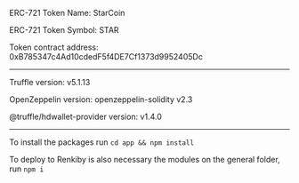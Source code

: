 ERC-721 Token Name: StarCoin

ERC-721 Token Symbol: STAR

Token contract address: 0xB785347c4Ad10cdedF5f4DE7Cf1373d9952405Dc

---

Truffle version: v5.1.13

OpenZeppelin version: openzeppelin-solidity v2.3

@truffle/hdwallet-provider version: v1.4.0

---

To install the packages run `cd app && npm install`

To deploy to Renkiby is also necessary the modules on the general folder, run `npm i`
